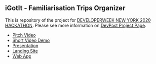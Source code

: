 ## iGotIt - Familiarisation Trips Organizer

This is repository of the project for [DEVELOPERWEEK NEW YORK  2020 HACKATHON](https://developerweek-new-york-2020.devpost.com/).
Please see more information on [DevPost Project Page](https://devpost.com/software/igotit).

* [Pitch Video](http://youtu.be/mWcAtf5PzzI)
* [Short Video Demo](http://youtu.be/IIzP_q70NAE?hd=1)
* [Presentation](https://docs.google.com/presentation/d/1Ug3amws2th7HjVoozQGxeOGz3GQkUIqGN1gyoRWKaJ8/edit?usp=sharing)
* [Landing Site](https://igotit.tech)
* [Web App](https://app.igotit.tech)
